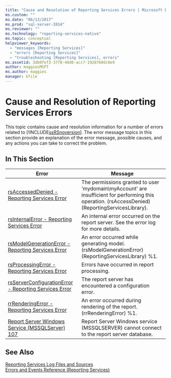 ```yaml
---
title: "Cause and Resolution of Reporting Services Errors | Microsoft Docs"
ms.custom: ""
ms.date: "06/13/2017"
ms.prod: "sql-server-2014"
ms.reviewer: ""
ms.technology: "reporting-services-native"
ms.topic: conceptual
helpviewer_keywords: 
  - "messages [Reporting Services]"
  - "errors [Reporting Services]"
  - "troubleshooting [Reporting Services], errors"
ms.assetid: 3db0fef3-37f8-40d0-acc7-1928760dc0e9
author: maggiesMSFT
ms.author: maggies
manager: kfile
---
```

# Cause and Resolution of Reporting Services Errors
  This topic contains cause and resolution information for a number of errors related to [!INCLUDE[ssRSnoversion](../../includes/ssrsnoversion-md.md)]. The error message topics in this section provide an explanation of the error message, possible causes, and any actions you can take to correct the problem.  
  
## In This Section  
  
|Error|Message|  
|-----------|-------------|  
|[rsAccessedDenied - Reporting Services Error](rsaccesseddenied-reporting-services-error.md)|The permissions granted to user 'mydomain\myAccount' are insufficient for performing this operation. (rsAccessDenied) (ReportingServicesLibrary).|  
|[rsInternalError - Reporting Services Error](rsinternalerror-reporting-services-error.md)|An internal error occurred on the report server. See the error log for more details.|  
|[rsModelGenerationError - Reporting Services Error](rsmodelgenerationerror-reporting-services-error.md)|An error occurred while generating model. (rsModelGenerationError) (ReportingServicesLibrary) %1.|  
|[rsProcessingError - Reporting Services Error](rsprocessingerror-reporting-services-error.md)|Errors have occurred in report processing.|  
|[rsServerConfigurationError - Reporting Services Error](rsserverconfigurationerror-reporting-services-error.md)|The report server has encountered a configuration error.|  
|[rrRenderingError - Reporting Services Error](rrrenderingerror-reporting-services-error.md)|An error occurred during rendering of the report. (rrRenderingError) %1.|  
|[Report Server Windows Service &#40;MSSQLServer&#41; 107](../../relational-databases/errors-events/mssqlserver-107-database-engine-error.md)|Report Server Windows service (MSSQLSERVER) cannot connect to the report server database.|  
  
## See Also  
 [Reporting Services Log Files and Sources](../report-server/reporting-services-log-files-and-sources.md)   
 [Errors and Events Reference &#40;Reporting Services&#41;](errors-and-events-reference-reporting-services.md)  
  
  
